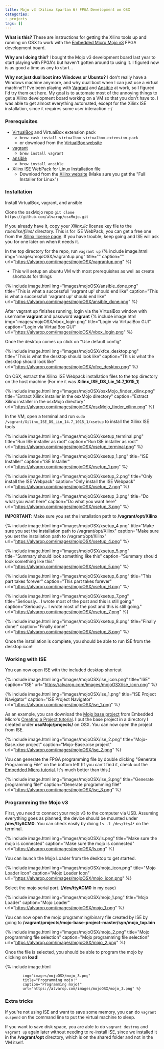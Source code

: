 ```yaml
---
title: Mojo v3 (Xilinx Spartan 6) FPGA Development on OSX
categories:
- projects
tags: []
---
```


**What is this?** These are instructions for getting the Xilinx tools up and running on OSX to work with the [Embedded Micro Mojo v3][0] FPGA development board.

**Why am I doing this?** I bought the Mojo v3 development board last year to start playing with FPGA's but haven't gotten around to using it. I figured now is as good a time as any to start...

**Why not just dual boot into Windows or Ubuntu?** I don't really have a Windows machine anymore, and why dual boot when I can just use a virtual machine?! I've been playing with [Vagrant][7] and [Ansible][8] at work, so I figured I'd try them out here. My goal is to automate most of the annoying things to get a Xilinx development board working on a VM so that you don't have to. I was able to get almost everything automated, except for the Xilinx ISE installation, since it requires some user interaction :-/

### Prerequisites
* [VirtualBox][6] and VirtualBox extension pack 
    * `brew cask install virtualbox virtualbox-extension-pack`
    * or download from the [VirtualBox website][1]
* [vagrant][7]
    * `brew install vagrant`
* [ansible][8]
    * `brew install ansible`
* Xilinx ISE WebPack for Linux Installation file 
    * Download from the [Xilinx website][2] (Make sure you get the "Full Installer for Linux")

### Installation
Install VirtualBox, vagrant, and ansible

Clone the osxMojo repo `git clone https://github.com/alvarop/osxMojo.git`

If you already have it, copy your *Xilinx.lic* license key file to the *roles/ise/files/* directory. This is for ISE WebPack, you can get a free one from the [Xilinx license page][3]. If you have trouble, keep going and ISE will ask you for one later on when it needs it.

In the top directory for the repo, run `vagrant up`
{% include image.html
            img="images/mojoOSX/vagrantup.png"
            title=""
            caption=""
            url="https://alvarop.com/images/mojoOSX/vagrantup.png" %}

* This will setup an ubuntu VM with most prerequisites as well as create shortcuts for things

{% include image.html
            img="images/mojoOSX/ansible_done.png"
            title="This is what a successfull 'vagrant up' should end like"
            caption="This is what a successfull 'vagrant up' should end like"
            url="https://alvarop.com/images/mojoOSX/ansible_done.png" %}

After vagrant up finishes running, login via the VirtualBox window with username **vagrant** and password **vagrant**
{% include image.html
            img="images/mojoOSX/vbox_login.png"
            title="Login via VirtualBox GUI"
            caption="Login via VirtualBox GUI"
            url="https://alvarop.com/images/mojoOSX/vbox_login.png" %}

Once the desktop comes up click on "Use default config"

{% include image.html
            img="images/mojoOSX/xfce_desktop.png"
            title="This is what the desktop should look like"
            caption="This is what the desktop should look like"
            url="https://alvarop.com/images/mojoOSX/xfce_desktop.png" %}

On OSX, extract the Xilinx ISE Webpack installation files to the top directory on the host machine (For me it was **Xilinx_ISE_DS_Lin_14.7_1015_1**)

{% include image.html
            img="images/mojoOSX/osxMojo_finder_xilinx.png"
            title="Extract Xilinx installer in the osxMojo directory"
            caption="Extract Xilinx installer in the osxMojo directory"
            url="https://alvarop.com/images/mojoOSX/osxMojo_finder_xilinx.png" %}

In the VM, open a terminal and run `sudo /vagrant/Xilinx_ISE_DS_Lin_14.7_1015_1/xsetup` to install the Xilinx ISE tools

{% include image.html
            img="images/mojoOSX/xsetup_terminal.png"
            title="Run ISE installer as root"
            caption="Run ISE installer as root"
            url="https://alvarop.com/images/mojoOSX/xsetup_terminal.png" %}

{% include image.html
            img="images/mojoOSX/xsetup_1.png"
            title="ISE Installer"
            caption="ISE Installer"
            url="https://alvarop.com/images/mojoOSX/xsetup_1.png" %}

{% include image.html
            img="images/mojoOSX/xsetup_2.png"
            title="Only install the ISE Webpack"
            caption="Only install the ISE Webpack"
            url="https://alvarop.com/images/mojoOSX/xsetup_2.png" %}

{% include image.html
            img="images/mojoOSX/xsetup_3.png"
            title="Do what you want here"
            caption="Do what you want here"
            url="https://alvarop.com/images/mojoOSX/xsetup_3.png" %}

**IMPORTANT**: Make sure you set the installation path to **/vagrant/opt/Xilinx**

{% include image.html
            img="images/mojoOSX/xsetup_4.png"
            title="Make sure you set the installation path to /vagrant/opt/Xilinx"
            caption="Make sure you set the installation path to /vagrant/opt/Xilinx"
            url="https://alvarop.com/images/mojoOSX/xsetup_4.png" %}

{% include image.html
            img="images/mojoOSX/xsetup_5.png"
            title="Summary should look something like this"
            caption="Summary should look something like this"
            url="https://alvarop.com/images/mojoOSX/xsetup_5.png" %}

{% include image.html
            img="images/mojoOSX/xsetup_6.png"
            title="This part takes forever"
            caption="This part takes forever"
            url="https://alvarop.com/images/mojoOSX/xsetup_6.png" %}

{% include image.html
            img="images/mojoOSX/xsetup_7.png"
            title="Seriously... I wrote most of the post and this is still going."
            caption="Seriously... I wrote most of the post and this is still going."
            url="https://alvarop.com/images/mojoOSX/xsetup_7.png" %}

{% include image.html
            img="images/mojoOSX/xsetup_8.png"
            title="Finally done!"
            caption="Finally done!"
            url="https://alvarop.com/images/mojoOSX/xsetup_8.png" %}

Once the installation is complete, you should be able to run ISE from the desktop icon!

### Working with ISE

You can now open ISE with the included desktop shortcut

{% include image.html
            img="images/mojoOSX/ise_icon.png"
            title="ISE"
            caption="ISE"
            url="https://alvarop.com/images/mojoOSX/ise_icon.png" %}

{% include image.html
            img="images/mojoOSX/ise_1.png"
            title="ISE Project Navigator"
            caption="ISE Project Navigator"
            url="https://alvarop.com/images/mojoOSX/ise_1.png" %}

As an example, you can download the [Mojo base project][4] from Embedded Micro's [Creating a Project tutorial][5]. I put the base project in a directory I created under **osxMojo/projects/** on OSX. You can now open the project from ISE.

{% include image.html
            img="images/mojoOSX/ise_2.png"
            title="Mojo-Base.xise project"
            caption="Mojo-Base.xise project"
            url="https://alvarop.com/images/mojoOSX/ise_2.png" %}

You can generate the FPGA programming file by double clicking "Generate Programming File" on the bottom left (If you can't find it, check out the [Embedded Micro tutorial][5]. It's much better than this.)

{% include image.html
            img="images/mojoOSX/ise_3.png"
            title="Generate programming file!"
            caption="Generate programming file!"
            url="https://alvarop.com/images/mojoOSX/ise_3.png" %}

### Programming the Mojo v3

First, you need to connect your mojo v3 to the computer via USB. Assuming everything goes as planned, the device should be mounted under **/dev/ttyACM0**. You can check easily by doing `ls -l /dev/ttyA*` on the terminal.

{% include image.html
            img="images/mojoOSX/ls.png"
            title="Make sure the mojo is connected"
            caption="Make sure the mojo is connected"
            url="https://alvarop.com/images/mojoOSX/ls.png" %}

You can launch the Mojo Loader from the desktop to get started.

{% include image.html
            img="images/mojoOSX/mojo_icon.png"
            title="Mojo Loader Icon"
            caption="Mojo Loader Icon"
            url="https://alvarop.com/images/mojoOSX/mojo_icon.png" %}

Select the mojo serial port. (**/dev/ttyACM0** in my case)

{% include image.html
            img="images/mojoOSX/mojo_1.png"
            title="Mojo Loader"
            caption="Mojo Loader"
            url="https://alvarop.com/images/mojoOSX/mojo_1.png" %}

You can now open the mojo programming/binary file created by ISE by going to **/vagrant/projects/mojo-base-project-master/syn/mojo_top.bin**

{% include image.html
            img="images/mojoOSX/mojo_2.png"
            title="Mojo programming file selection"
            caption="Mojo programming file selection"
            url="https://alvarop.com/images/mojoOSX/mojo_2.png" %}

Once the file is selected, you should be able to program the mojo by clicking on **load**!

{% include image.html

            img="images/mojoOSX/mojo_3.png"
            title="Programming mojo!"
            caption="Programming mojo!"
            url="https://alvarop.com/images/mojoOSX/mojo_3.png" %}

### Extra tricks

If you're not using ISE and want to save some memory, you can do `vagrant suspend` on the command line to put the virtual machine to sleep.

If you want to save disk space, you are able to do `vagrant destroy` and `vagrant up` again later without needing to re-install ISE, since we installed it in the **/vagrant/opt** directory, which is on the shared folder and not in the VM itself.

[0]: https://embeddedmicro.com/mojo-v3.html
[1]: https://www.virtualbox.org/wiki/Downloads
[2]: http://www.xilinx.com/support/download/index.html/content/xilinx/en/downloadNav/design-tools.html
[3]: http://www.xilinx.com/getlicense
[4]: https://github.com/embmicro/mojo-base-project/archive/master.zip
[5]: https://embeddedmicro.com/tutorials/mojo/creating-a-project
[6]: https://www.virtualbox.org
[7]: https://www.vagrantup.com
[8]: https://www.ansible.com
